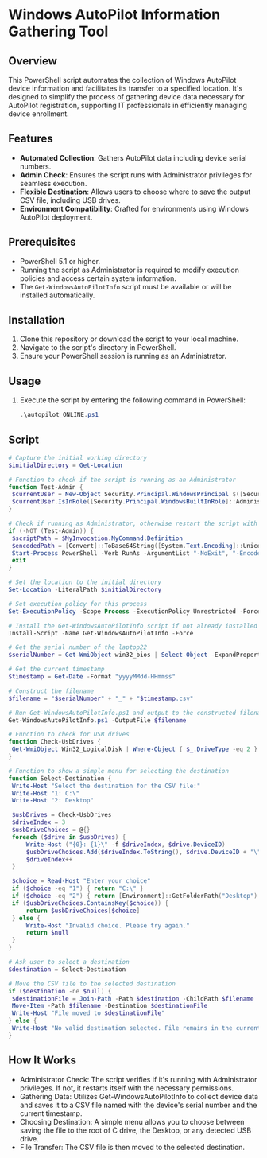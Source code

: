 # Windows AutoPilot Information Gathering Tool

## Overview
This PowerShell script automates the collection of Windows AutoPilot device information and facilitates its transfer to a specified location. It's designed to simplify the process of gathering device data necessary for AutoPilot registration, supporting IT professionals in efficiently managing device enrollment.

## Features
- **Automated Collection**: Gathers AutoPilot data including device serial numbers.
- **Admin Check**: Ensures the script runs with Administrator privileges for seamless execution.
- **Flexible Destination**: Allows users to choose where to save the output CSV file, including USB drives.
- **Environment Compatibility**: Crafted for environments using Windows AutoPilot deployment.

## Prerequisites
- PowerShell 5.1 or higher.
- Running the script as Administrator is required to modify execution policies and access certain system information.
- The `Get-WindowsAutoPilotInfo` script must be available or will be installed automatically.

## Installation
1. Clone this repository or download the script to your local machine.
2. Navigate to the script's directory in PowerShell.
3. Ensure your PowerShell session is running as an Administrator.

## Usage
1. Execute the script by entering the following command in PowerShell:
   ```powershell
   .\autopilot_ONLINE.ps1

## Script 
   ```powershell
   # Capture the initial working directory
$initialDirectory = Get-Location

# Function to check if the script is running as an Administrator
function Test-Admin {
    $currentUser = New-Object Security.Principal.WindowsPrincipal $([Security.Principal.WindowsIdentity]::GetCurrent())
    $currentUser.IsInRole([Security.Principal.WindowsBuiltInRole]::Administrator)
}

# Check if running as Administrator, otherwise restart the script with administrative rights
if (-NOT (Test-Admin)) {
    $scriptPath = $MyInvocation.MyCommand.Definition
    $encodedPath = [Convert]::ToBase64String([System.Text.Encoding]::Unicode.GetBytes($scriptPath))
    Start-Process PowerShell -Verb RunAs -ArgumentList "-NoExit", "-EncodedCommand", $encodedPath
    exit
}

# Set the location to the initial directory
Set-Location -LiteralPath $initialDirectory

# Set execution policy for this process
Set-ExecutionPolicy -Scope Process -ExecutionPolicy Unrestricted -Force

# Install the Get-WindowsAutoPilotInfo script if not already installed
Install-Script -Name Get-WindowsAutoPilotInfo -Force

# Get the serial number of the laptop22
$serialNumber = Get-WmiObject win32_bios | Select-Object -ExpandProperty SerialNumber

# Get the current timestamp
$timestamp = Get-Date -Format "yyyyMMdd-HHmmss"

# Construct the filename
$filename = "$serialNumber" + "_" + "$timestamp.csv"

# Run Get-WindowsAutoPilotInfo.ps1 and output to the constructed filename
Get-WindowsAutoPilotInfo.ps1 -OutputFile $filename

# Function to check for USB drives
function Check-UsbDrives {
    Get-WmiObject Win32_LogicalDisk | Where-Object { $_.DriveType -eq 2 }
}

# Function to show a simple menu for selecting the destination
function Select-Destination {
    Write-Host "Select the destination for the CSV file:"
    Write-Host "1: C:\"
    Write-Host "2: Desktop"

    $usbDrives = Check-UsbDrives
    $driveIndex = 3
    $usbDriveChoices = @{}
    foreach ($drive in $usbDrives) {
        Write-Host ("{0}: {1}\" -f $driveIndex, $drive.DeviceID)
        $usbDriveChoices.Add($driveIndex.ToString(), $drive.DeviceID + "\")
        $driveIndex++
    }

    $choice = Read-Host "Enter your choice"
    if ($choice -eq "1") { return "C:\" }
    if ($choice -eq "2") { return [Environment]::GetFolderPath("Desktop") }
    if ($usbDriveChoices.ContainsKey($choice)) {
        return $usbDriveChoices[$choice]
    } else {
        Write-Host "Invalid choice. Please try again."
        return $null
    }
}

# Ask user to select a destination
$destination = Select-Destination

# Move the CSV file to the selected destination
if ($destination -ne $null) {
    $destinationFile = Join-Path -Path $destination -ChildPath $filename
    Move-Item -Path $filename -Destination $destinationFile
    Write-Host "File moved to $destinationFile"
} else {
    Write-Host "No valid destination selected. File remains in the current location."
}
   ```
## How It Works
- Administrator Check: The script verifies if it's running with Administrator privileges. If not, it restarts itself with the necessary permissions.
- Gathering Data: Utilizes Get-WindowsAutoPilotInfo to collect device data and saves it to a CSV file named with the device's serial number and the current timestamp.
- Choosing Destination: A simple menu allows you to choose between saving the file to the root of C drive, the Desktop, or any detected USB drive.
- File Transfer: The CSV file is then moved to the selected destination.
   
   
